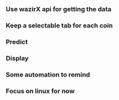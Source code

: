 ### Use wazirX api for getting the data
### Keep a selectable tab for each coin
### Predict
### Display
### Some automation to remind
### Focus on linux for now
